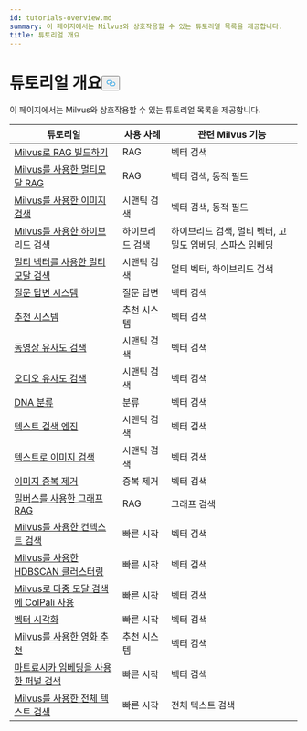 ```yaml
---
id: tutorials-overview.md
summary: 이 페이지에서는 Milvus와 상호작용할 수 있는 튜토리얼 목록을 제공합니다.
title: 튜토리얼 개요
---
```

<h1 id="Tutorials-Overview" class="common-anchor-header">튜토리얼 개요<button data-href="#Tutorials-Overview" class="anchor-icon" translate="no">
      <svg translate="no"
        aria-hidden="true"
        focusable="false"
        height="20"
        version="1.1"
        viewBox="0 0 16 16"
        width="16"
      >
        <path
          fill="#0092E4"
          fill-rule="evenodd"
          d="M4 9h1v1H4c-1.5 0-3-1.69-3-3.5S2.55 3 4 3h4c1.45 0 3 1.69 3 3.5 0 1.41-.91 2.72-2 3.25V8.59c.58-.45 1-1.27 1-2.09C10 5.22 8.98 4 8 4H4c-.98 0-2 1.22-2 2.5S3 9 4 9zm9-3h-1v1h1c1 0 2 1.22 2 2.5S13.98 12 13 12H9c-.98 0-2-1.22-2-2.5 0-.83.42-1.64 1-2.09V6.25c-1.09.53-2 1.84-2 3.25C6 11.31 7.55 13 9 13h4c1.45 0 3-1.69 3-3.5S14.5 6 13 6z"
        ></path>
      </svg>
    </button></h1><p>이 페이지에서는 Milvus와 상호작용할 수 있는 튜토리얼 목록을 제공합니다.</p>
<table>
<thead>
<tr><th>튜토리얼</th><th>사용 사례</th><th>관련 Milvus 기능</th></tr>
</thead>
<tbody>
<tr><td><a href="/docs/ko/build-rag-with-milvus.md">Milvus로 RAG 빌드하기</a></td><td>RAG</td><td>벡터 검색</td></tr>
<tr><td><a href="/docs/ko/multimodal_rag_with_milvus.md">Milvus를 사용한 멀티모달 RAG</a></td><td>RAG</td><td>벡터 검색, 동적 필드</td></tr>
<tr><td><a href="/docs/ko/image_similarity_search.md">Milvus를 사용한 이미지 검색</a></td><td>시맨틱 검색</td><td>벡터 검색, 동적 필드</td></tr>
<tr><td><a href="/docs/ko/hybrid_search_with_milvus.md">Milvus를 사용한 하이브리드 검색</a></td><td>하이브리드 검색</td><td>하이브리드 검색, 멀티 벡터, 고밀도 임베딩, 스파스 임베딩</td></tr>
<tr><td><a href="/docs/ko/multimodal_rag_with_milvus.md">멀티 벡터를 사용한 멀티모달 검색</a></td><td>시맨틱 검색</td><td>멀티 벡터, 하이브리드 검색</td></tr>
<tr><td><a href="/docs/ko/question_answering_system.md">질문 답변 시스템</a></td><td>질문 답변</td><td>벡터 검색</td></tr>
<tr><td><a href="/docs/ko/recommendation_system.md">추천 시스템</a></td><td>추천 시스템</td><td>벡터 검색</td></tr>
<tr><td><a href="/docs/ko/video_similarity_search.md">동영상 유사도 검색</a></td><td>시맨틱 검색</td><td>벡터 검색</td></tr>
<tr><td><a href="/docs/ko/audio_similarity_search.md">오디오 유사도 검색</a></td><td>시맨틱 검색</td><td>벡터 검색</td></tr>
<tr><td><a href="/docs/ko/dna_sequence_classification.md">DNA 분류</a></td><td>분류</td><td>벡터 검색</td></tr>
<tr><td><a href="/docs/ko/text_search_engine.md">텍스트 검색 엔진</a></td><td>시맨틱 검색</td><td>벡터 검색</td></tr>
<tr><td><a href="/docs/ko/text_image_search.md">텍스트로 이미지 검색</a></td><td>시맨틱 검색</td><td>벡터 검색</td></tr>
<tr><td><a href="/docs/ko/image_deduplication_system.md">이미지 중복 제거</a></td><td>중복 제거</td><td>벡터 검색</td></tr>
<tr><td><a href="/docs/ko/graph_rag_with_milvus.md">밀버스를 사용한 그래프 RAG</a></td><td>RAG</td><td>그래프 검색</td></tr>
<tr><td><a href="/docs/ko/contextual_retrieval_with_milvus.md">Milvus를 사용한 컨텍스트 검색</a></td><td>빠른 시작</td><td>벡터 검색</td></tr>
<tr><td><a href="/docs/ko/hdbscan_clustering_with_milvus.md">Milvus를 사용한 HDBSCAN 클러스터링</a></td><td>빠른 시작</td><td>벡터 검색</td></tr>
<tr><td><a href="/docs/ko/use_ColPali_with_milvus.md">Milvus로 다중 모달 검색에 ColPali 사용</a></td><td>빠른 시작</td><td>벡터 검색</td></tr>
<tr><td><a href="/docs/ko/vector_visualization.md">벡터 시각화</a></td><td>빠른 시작</td><td>벡터 검색</td></tr>
<tr><td><a href="/docs/ko/movie_recommendation_with_milvus.md">Milvus를 사용한 영화 추천</a></td><td>추천 시스템</td><td>벡터 검색</td></tr>
<tr><td><a href="/docs/ko/funnel_search_with_matryoshka.md">마트료시카 임베딩을 사용한 퍼널 검색</a></td><td>빠른 시작</td><td>벡터 검색</td></tr>
<tr><td><a href="/docs/ko/full_text_search_with_milvus.md">Milvus를 사용한 전체 텍스트 검색</a></td><td>빠른 시작</td><td>전체 텍스트 검색</td></tr>
</tbody>
</table>
